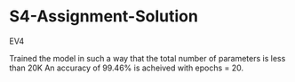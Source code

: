 # S4-Assignment-Solution
EV4

Trained the model in such a way that the total number of parameters is less than 20K 
An accuracy of 99.46% is acheived 
with epochs = 20.

